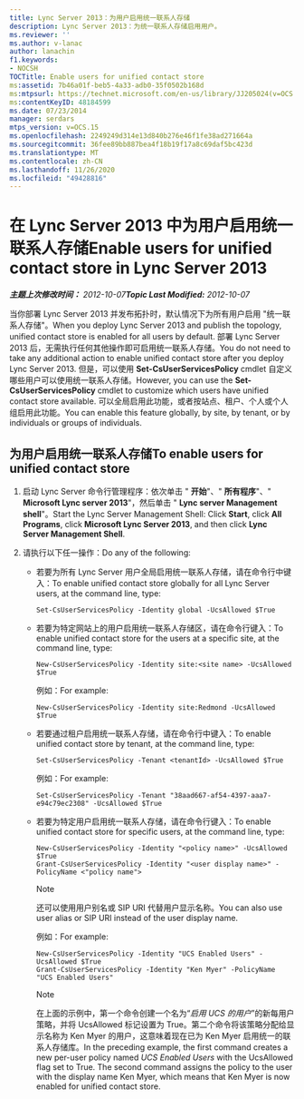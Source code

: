 ```yaml
---
title: Lync Server 2013：为用户启用统一联系人存储
description: Lync Server 2013：为统一联系人存储启用用户。
ms.reviewer: ''
ms.author: v-lanac
author: lanachin
f1.keywords:
- NOCSH
TOCTitle: Enable users for unified contact store
ms:assetid: 7b46a01f-beb5-4a33-adb0-35f0502b168d
ms:mtpsurl: https://technet.microsoft.com/en-us/library/JJ205024(v=OCS.15)
ms:contentKeyID: 48184599
ms.date: 07/23/2014
manager: serdars
mtps_version: v=OCS.15
ms.openlocfilehash: 2249249d314e13d840b276e46f1fe38ad271664a
ms.sourcegitcommit: 36fee89bb887bea4f18b19f17a8c69daf5bc423d
ms.translationtype: MT
ms.contentlocale: zh-CN
ms.lasthandoff: 11/26/2020
ms.locfileid: "49428816"
---
```

# <a name="enable-users-for-unified-contact-store-in-lync-server-2013"></a><span data-ttu-id="79fc5-103">在 Lync Server 2013 中为用户启用统一联系人存储</span><span class="sxs-lookup"><span data-stu-id="79fc5-103">Enable users for unified contact store in Lync Server 2013</span></span>

<div data-xmlns="http://www.w3.org/1999/xhtml">

<div class="topic" data-xmlns="http://www.w3.org/1999/xhtml" data-msxsl="urn:schemas-microsoft-com:xslt" data-cs="https://msdn.microsoft.com/">

<div data-asp="https://msdn2.microsoft.com/asp">



</div>

<div id="mainSection">

<div id="mainBody"><span data-ttu-id="79fc5-104">

<span> </span></span><span class="sxs-lookup"><span data-stu-id="79fc5-104">

<span> </span></span></span>

<span data-ttu-id="79fc5-105">_**主题上次修改时间：** 2012-10-07_</span><span class="sxs-lookup"><span data-stu-id="79fc5-105">_**Topic Last Modified:** 2012-10-07_</span></span>

<span data-ttu-id="79fc5-106">当你部署 Lync Server 2013 并发布拓扑时，默认情况下为所有用户启用 "统一联系人存储"。</span><span class="sxs-lookup"><span data-stu-id="79fc5-106">When you deploy Lync Server 2013 and publish the topology, unified contact store is enabled for all users by default.</span></span> <span data-ttu-id="79fc5-107">部署 Lync Server 2013 后，无需执行任何其他操作即可启用统一联系人存储。</span><span class="sxs-lookup"><span data-stu-id="79fc5-107">You do not need to take any additional action to enable unified contact store after you deploy Lync Server 2013.</span></span> <span data-ttu-id="79fc5-108">但是，可以使用 **Set-CsUserServicesPolicy** cmdlet 自定义哪些用户可以使用统一联系人存储。</span><span class="sxs-lookup"><span data-stu-id="79fc5-108">However, you can use the **Set-CsUserServicesPolicy** cmdlet to customize which users have unified contact store available.</span></span> <span data-ttu-id="79fc5-109">可以全局启用此功能，或者按站点、租户、个人或个人组启用此功能。</span><span class="sxs-lookup"><span data-stu-id="79fc5-109">You can enable this feature globally, by site, by tenant, or by individuals or groups of individuals.</span></span>

<div>

## <a name="to-enable-users-for-unified-contact-store"></a><span data-ttu-id="79fc5-110">为用户启用统一联系人存储</span><span class="sxs-lookup"><span data-stu-id="79fc5-110">To enable users for unified contact store</span></span>

1.  <span data-ttu-id="79fc5-111">启动 Lync Server 命令行管理程序：依次单击 " **开始**"、" **所有程序**"、" **Microsoft Lync server 2013**"，然后单击 " **Lync server Management shell**"。</span><span class="sxs-lookup"><span data-stu-id="79fc5-111">Start the Lync Server Management Shell: Click **Start**, click **All Programs**, click **Microsoft Lync Server 2013**, and then click **Lync Server Management Shell**.</span></span>

2.  <span data-ttu-id="79fc5-112">请执行以下任一操作：</span><span class="sxs-lookup"><span data-stu-id="79fc5-112">Do any of the following:</span></span>
    
      - <span data-ttu-id="79fc5-113">若要为所有 Lync Server 用户全局启用统一联系人存储，请在命令行中键入：</span><span class="sxs-lookup"><span data-stu-id="79fc5-113">To enable unified contact store globally for all Lync Server users, at the command line, type:</span></span>
        
            Set-CsUserServicesPolicy -Identity global -UcsAllowed $True
    
      - <span data-ttu-id="79fc5-114">若要为特定网站上的用户启用统一联系人存储区，请在命令行键入：</span><span class="sxs-lookup"><span data-stu-id="79fc5-114">To enable unified contact store for the users at a specific site, at the command line, type:</span></span>
        
            New-CsUserServicesPolicy -Identity site:<site name> -UcsAllowed $True
        
        <span data-ttu-id="79fc5-115">例如：</span><span class="sxs-lookup"><span data-stu-id="79fc5-115">For example:</span></span>
        
            New-CsUserServicesPolicy -Identity site:Redmond -UcsAllowed $True
    
      - <span data-ttu-id="79fc5-116">若要通过租户启用统一联系人存储，请在命令行中键入：</span><span class="sxs-lookup"><span data-stu-id="79fc5-116">To enable unified contact store by tenant, at the command line, type:</span></span>
        
            Set-CsUserServicesPolicy -Tenant <tenantId> -UcsAllowed $True
        
        <span data-ttu-id="79fc5-117">例如：</span><span class="sxs-lookup"><span data-stu-id="79fc5-117">For example:</span></span>
        
            Set-CsUserServicesPolicy -Tenant "38aad667-af54-4397-aaa7-e94c79ec2308" -UcsAllowed $True
    
      - <span data-ttu-id="79fc5-118">若要为特定用户启用统一联系人存储，请在命令行键入：</span><span class="sxs-lookup"><span data-stu-id="79fc5-118">To enable unified contact store for specific users, at the command line, type:</span></span>
        
            New-CsUserServicesPolicy -Identity "<policy name>" -UcsAllowed $True
            Grant-CsUserServicesPolicy -Identity "<user display name>" -PolicyName <"policy name">
        
        <div>
        

        > [!NOTE]  
        > <span data-ttu-id="79fc5-119">还可以使用用户别名或 SIP URI 代替用户显示名称。</span><span class="sxs-lookup"><span data-stu-id="79fc5-119">You can also use user alias or SIP URI instead of the user display name.</span></span>

        
        </div>
        
        <span data-ttu-id="79fc5-120">例如：</span><span class="sxs-lookup"><span data-stu-id="79fc5-120">For example:</span></span>
        
            New-CsUserServicesPolicy -Identity "UCS Enabled Users" -UcsAllowed $True
            Grant-CsUserServicesPolicy -Identity "Ken Myer" -PolicyName "UCS Enabled Users"
        
        <div>
        

        > [!NOTE]  
        > <span data-ttu-id="79fc5-p102">在上面的示例中，第一个命令创建一个名为“<EM>启用 UCS 的用户</EM>”的新每用户策略，并将 UcsAllowed 标记设置为 True。第二个命令将该策略分配给显示名称为 Ken Myer 的用户，这意味着现在已为 Ken Myer 启用统一的联系人存储库。</span><span class="sxs-lookup"><span data-stu-id="79fc5-p102">In the preceding example, the first command creates a new per-user policy named <EM>UCS Enabled Users</EM> with the UcsAllowed flag set to True. The second command assigns the policy to the user with the display name Ken Myer, which means that Ken Myer is now enabled for unified contact store.</span></span>

        
        <span data-ttu-id="79fc5-123"></div>

</div>

</div>

<span> </span>

</div>

</div>

</span><span class="sxs-lookup"><span data-stu-id="79fc5-123"></div>

</div>

</div>

<span> </span>

</div>

</div>

</span></span></div>

